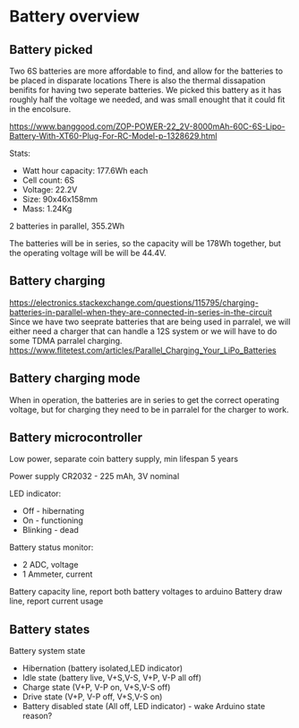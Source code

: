 
# Battery overview
## Battery picked
Two 6S batteries are more affordable to find, and allow for the batteries to be placed in disparate locations
There is also the thermal dissapation benifits for having two seperate batteries.
We picked this battery as it has roughly half the voltage we needed, and was small enought that it could fit in the encolsure.

https://www.banggood.com/ZOP-POWER-22_2V-8000mAh-60C-6S-Lipo-Battery-With-XT60-Plug-For-RC-Model-p-1328629.html

Stats:

- Watt hour capacity: 177.6Wh each
- Cell count: 6S
- Voltage: 22.2V
- Size: 90x46x158mm
- Mass: 1.24Kg

2 batteries in parallel, 355.2Wh

The batteries will be in series, so the capacity will be 178Wh together, but the operating voltage will be will be 44.4V.



## Battery charging
https://electronics.stackexchange.com/questions/115795/charging-batteries-in-parallel-when-they-are-connected-in-series-in-the-circuit
Since we have two seeprate batteries that are being used in parralel, we will either need a charger that can handle a 12S system or we will have to do some TDMA parralel charging.
https://www.flitetest.com/articles/Parallel_Charging_Your_LiPo_Batteries

## Battery charging mode 
When in operation, the  batteries are in series to get the correct operating voltage, but for charging they need to be in parralel for the charger to work.

## Battery microcontroller
Low power, separate coin battery supply, min lifespan 5 years

Power supply CR2032 - 225 mAh, 3V nominal

LED indicator:

- Off - hibernating
- On - functioning
- Blinking - dead

Battery status monitor:

- 2 ADC, voltage
- 1 Ammeter, current

Battery capacity line, report both battery voltages to arduino
Battery draw line, report current usage


## Battery states
Battery system state

- Hibernation (battery isolated,LED indicator)
- Idle state (battery live, V+S,V-S, V+P, V-P all off)
- Charge state (V+P, V-P on, V+S,V-S off)
- Drive state (V+P, V-P off, V+S,V-S on)
- Battery disabled state (All off, LED indicator) - wake Arduino state reason?
